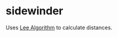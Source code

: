 # sidewinder

Uses [Lee Algorithm](https://en.wikipedia.org/wiki/Lee_algorithm) to calculate distances.
